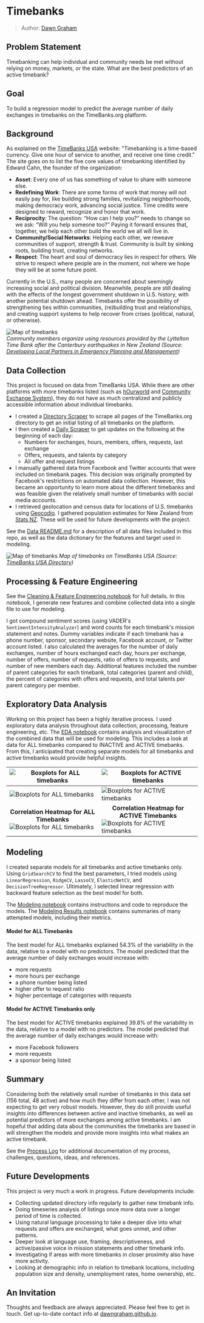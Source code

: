# Timebanks
> Author: [Dawn Graham](https://dawngraham.github.io/)

## Problem Statement
Timebanking can help individual and community needs be met without relying on money, markets, or the state. What are the best predictors of an active timebank?

## Goal
To build a regression model to predict the average number of daily exchanges in timebanks on the TimeBanks.org platform.

## Background
As explained on the [TimeBanks USA](https://timebanks.org/) website: "Timebanking is a time-based currency. Give one hour of service to another, and receive one time credit." The site goes on to list the five core values of timebanking identified by Edward Cahn, the founder of the organization: 

- **Asset**: Every one of us has something of value to share with someone else.
- **Redefining Work**: There are some forms of work that money will not easily pay for, like building strong families, revitalizing neighborhoods, making democracy work, advancing social justice. Time credits were designed to reward, recognize and honor that work.
- **Reciprocity**: The question: “How can I help you?” needs to change so we ask: “Will you help someone too?” Paying it forward ensures that, together, we help each other build the world we all will live in.
- **Community/Social Networks**: Helping each other, we reweave communities of support, strength & trust. Community is built by sinking roots, building trust, creating networks. 
- **Respect**: The heart and soul of democracy lies in respect for others. We strive to respect where people are in the moment, not where we hope they will be at some future point.

Currently in the U.S., many people are concerned about seemingly increasing social and political division. Meanwhile, people are still dealing with the effects of the longest government shutdown in U.S. history, with another potential shutdown ahead. Timebanks offer the possibility of strengthening ties within communities, (re)building trust and relationships, and creating support systems to help recover from crises (political, natural, or otherwise).

![Map of timebanks](./images/earthquake.jpg)  
*Community members organize using resources provided by the Lyttelton Time Bank after the Canterbury earthquakes in New Zealand (Source: [Developing Local Partners in Emergency Planning and Management](https://ir.canterbury.ac.nz/handle/10092/8208))*

## Data Collection
This project is focused on data from TimeBanks USA. While there are other platforms with more timebanks listed (such as [hOurworld](http://hourworld.org/) and [Community Exchange System](https://www.community-exchange.org)), they do not have as much centralized and publicly accessible information about individual timebanks.  

- I created a [Directory Scraper](/notebooks/01_tb_scrape_directory.ipynb) to scrape all pages of the TimeBanks.org directory to get an initial listing of all timebanks on the platform.
- I then created a [Daily Scraper](/notebooks/02_tb_daily_scraper.ipynb) to get updates on the following at the beginning of each day:
	- Numbers for exchanges, hours, members, offers, requests, last exchange
	- Offers, requests, and talents by category
	- All offer and request listings
- I manually gathered data from Facebook and Twitter accounts that were included on timebank pages. This decision was originally prompted by Facebook's restrictions on automated data collection. However, this became an opportunity to learn more about the different timebanks and was feasible given the relatively small number of timebanks with social media accounts.
- I retrieved geolocation and census data for locations of U.S. timebanks using [Geocodio](https://www.geocod.io/). I gathered population estimates for New Zealand from [Stats NZ](https://www.stats.govt.nz/). These will be used for future developments with the project.

See the [Data README.md](/data/README.md) for a description of all data files included in this repo, as well as the data dictionary for the features and target used in modeling.

![Map of timebanks](./images/map.png)
*Map of timebanks on TimeBanks USA (Source: [TimeBanks USA Directory](http://community.timebanks.org/))*

## Processing & Feature Engineering
See the [Cleaning & Feature Engineering notebook](/notebooks/03_tb_cleaning_engineering.ipynb) for full details. In this notebook, I generate new features and combine collected data into a single file to use for modeling.

I got compound sentiment scores (using VADER's `SentimentIntensityAnalyzer`) and word counts for each timebank's mission statement and notes. Dummy variables indicate if each timebank has a phone number, sponsor, secondary website, Facebook account, or Twitter account listed. I also calculated the averages for the number of daily exchanges, number of hours exchanged each day, hours per exchange, number of offers, number of requests, ratio of offers to requests, and number of new members each day. Additional features included the number of parent categories for each timebank, total categories (parent and child), the percent of categories with offers and requests, and total talents per parent category per member.

## Exploratory Data Analysis
Working on this project has been a highly iterative process. I used exploratory data analysis throughout data collection, processing, feature engineering, etc. The [EDA notebook](/notebooks/04_tb_eda.ipynb) contains analysis and visualization of the combined data that will be used for modeling. This includes a look at data for ALL timebanks compared to INACTIVE and ACTIVE timebanks. From this, I anticipated that creating separate models for all timebanks and active timebanks would provide helpful insights.

|![Boxplots for ALL timebanks](./images/boxplots_all.png) | ![Boxplots for ACTIVE timebanks](./images/boxplots_active.png) |
|---|---|
|![Boxplots for ALL timebanks](./images/boxplots2_all.png) | ![Boxplots for ACTIVE timebanks](./images/boxplots2_active.png) |
|<center>**Correlation Heatmap for ALL Timebanks**<br></center>![Boxplots for ALL timebanks](./images/heatmap_all.png) | <center>**Correlation Heatmap for ACTIVE Timebanks**<br></center>![Boxplots for ACTIVE timebanks](./images/heatmap_active.png) |

## Modeling
I created separate models for all timebanks and active timebanks only. Using `GridSearchCV` to find the best parameters, I tried models using `LinearRegression`, `RidgeCV`, `LassoCV`, `ElasticNetCV`, and `DecisionTreeRegressor`. Ultimately, I selected linear regression with backward feature selection as the best model for both.

The [Modeling notebook](./notebooks/05_tb_modeling.ipynb) contains instructions and code to reproduce the models. The [Modeling Results notebook](./notebooks/06_tb_modeling_results.ipynb) contains summaries of many attempted models, including their metrics.

#### Model for ALL Timebanks
The best model for ALL timebanks explained 54.3% of the variability in the data, relative to a model with no predictors. The model predicted that the average number of daily exchanges would increase with:

- more requests
- more hours per exchange
- a phone number being listed
- higher offer to request ratio
- higher percentage of categories with requests

#### Model for ACTIVE Timebanks only 
The best model for ACTIVE timebanks explained 39.8% of the variability in the data, relative to a model with no predictors. The model predicted that the average number of daily exchanges would increase with:

- more Facebook followers
- more requests
- a sponsor being listed

## Summary
Considering both the relatively small number of timebanks in this data set (156 total, 48 active) and how much they differ from each other, I was not expecting to get very robust models. However, they do still provide useful insights into differences between active and inactive timebanks, as well as potential predictors of more exchanges among active timebanks. I am hopeful that adding data about the communities the timebanks are based in will strengthen the models and provide more insights into what makes an active timebank.

See the [Process Log](.process_log.md) for additional documentation of my process, challenges, questions, ideas, and references.

## Future Developments
This project is very much a work in progress. Future developments include:

- Collecting updated directory info regularly to gather new timebank info.
- Doing timeseries analysis of listings once more data over a longer period of time is collected.
- Using natural language processing to take a deeper dive into what requests and offers are exchanged, what goes unmet, and other patterns.
- Deeper look at language use, framing, descriptiveness, and active/passive voice in mission statements and other timebank info.
- Investigating if areas with more timebanks in closer proximity also have more activity.
- Looking at demographic info in relation to timebank locations, including population size and density, unemployment rates, home ownership, etc.

## An Invitation
Thoughts and feedback are always appreciated. Please feel free to get in touch. Get up-to-date contact info at [dawngraham.github.io](https://dawngraham.github.io/).